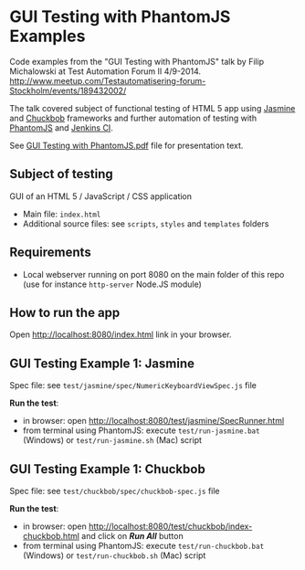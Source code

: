 GUI Testing with PhantomJS Examples
===================================

Code examples from the "GUI Testing with PhantomJS" talk by Filip Michalowski at Test Automation Forum II 4/9-2014.
http://www.meetup.com/Testautomatisering-forum-Stockholm/events/189432002/

The talk covered subject of functional testing of HTML 5 app using [Jasmine](http://jasmine.github.io/) and [Chuckbob](https://github.com/kambisports/ChuckBob) frameworks and further automation of testing with [PhantomJS](http://phantomjs.org/) and [Jenkins CI](http://jenkins-ci.org/).

See [GUI Testing with PhantomJS.pdf](https://github.com/kambisports/GUI-Testing-with-PhantomJS-Examples/blob/master/GUI%20Testing%20with%20PhantomJS.pdf) file for presentation text.

## Subject of testing
GUI of an HTML 5 / JavaScript / CSS application

* Main file: `index.html`
* Additional source files: see `scripts`, `styles` and `templates` folders

## Requirements
* Local webserver running on port 8080 on the main folder of this repo (use for instance `http-server` Node.JS module)

## How to run the app
Open [http://localhost:8080/index.html](http://localhost:8080/index.html) link in your browser.


## GUI Testing Example 1: Jasmine

Spec file: see `test/jasmine/spec/NumericKeyboardViewSpec.js` file

**Run the test**:
* in browser: open [http://localhost:8080/test/jasmine/SpecRunner.html](http://localhost:8080/test/jasmine/SpecRunner.html)
* from terminal using PhantomJS: execute `test/run-jasmine.bat` (Windows) or `test/run-jasmine.sh` (Mac) script


## GUI Testing Example 1: Chuckbob

Spec file: see `test/chuckbob/spec/chuckbob-spec.js` file

**Run the test**:
* in browser: open [http://localhost:8080/test/chuckbob/index-chuckbob.html](http://localhost:8080/test/chuckbob/index-chuckbob.html) and click on _**Run All**_ button
* from terminal using PhantomJS: execute `test/run-chuckbob.bat` (Windows) or `test/run-chuckbob.sh` (Mac) script